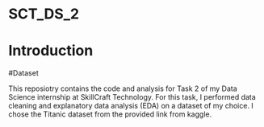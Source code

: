 # SCT_DS_2
# Introduction
#Dataset

This reposiotry contains the code and analysis for Task 2 of my Data Science internship at SkillCraft Technology. For this task, I performed data cleaning and explanatory data analysis (EDA) on a dataset of my choice. I chose the Titanic dataset from the provided link from kaggle.



